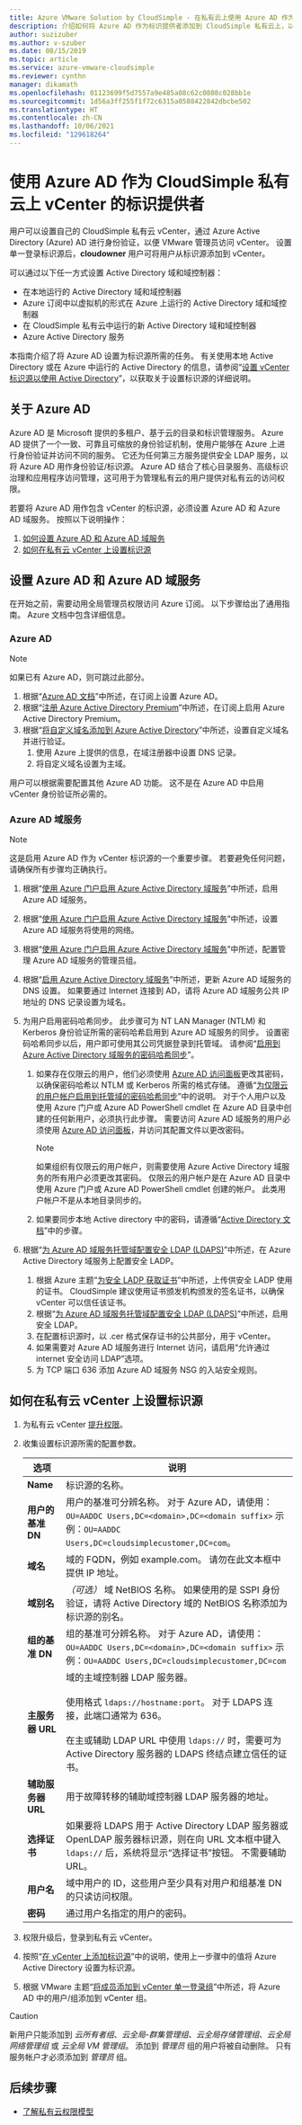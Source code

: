 ```yaml
---
title: Azure VMware Solution by CloudSimple - 在私有云上使用 Azure AD 作为标识源
description: 介绍如何将 Azure AD 作为标识提供者添加到 CloudSimple 私有云上，以便对从 Azure 访问 CloudSimple 的用户进行身份验证
author: suzizuber
ms.author: v-szuber
ms.date: 08/15/2019
ms.topic: article
ms.service: azure-vmware-cloudsimple
ms.reviewer: cynthn
manager: dikamath
ms.openlocfilehash: 01123699f5d7557a9e485a08c62c0808c028bb1e
ms.sourcegitcommit: 1d56a3ff255f1f72c6315a0588422842dbcbe502
ms.translationtype: HT
ms.contentlocale: zh-CN
ms.lasthandoff: 10/06/2021
ms.locfileid: "129618264"
---
```

# <a name="use-azure-ad-as-an-identity-provider-for-vcenter-on-cloudsimple-private-cloud"></a>使用 Azure AD 作为 CloudSimple 私有云上 vCenter 的标识提供者

用户可以设置自己的 CloudSimple 私有云 vCenter，通过 Azure Active Directory (Azure) AD 进行身份验证，以便 VMware 管理员访问 vCenter。 设置单一登录标识源后，**cloudowner** 用户可将用户从标识源添加到 vCenter。  

可以通过以下任一方式设置 Active Directory 域和域控制器：

* 在本地运行的 Active Directory 域和域控制器
* Azure 订阅中以虚拟机的形式在 Azure 上运行的 Active Directory 域和域控制器
* 在 CloudSimple 私有云中运行的新 Active Directory 域和域控制器
* Azure Active Directory 服务

本指南介绍了将 Azure AD 设置为标识源所需的任务。  有关使用本地 Active Directory 或在 Azure 中运行的 Active Directory 的信息，请参阅“[设置 vCenter 标识源以使用 Active Directory](set-vcenter-identity.md)”，以获取关于设置标识源的详细说明。

## <a name="about-azure-ad"></a>关于 Azure AD

Azure AD 是 Microsoft 提供的多租户、基于云的目录和标识管理服务。  Azure AD 提供了一个一致、可靠且可缩放的身份验证机制，使用户能够在 Azure 上进行身份验证并访问不同的服务。  它还为任何第三方服务提供安全 LDAP 服务，以将 Azure AD 用作身份验证/标识源。  Azure AD 结合了核心目录服务、高级标识治理和应用程序访问管理，这可用于为管理私有云的用户提供对私有云的访问权限。

若要将 Azure AD 用作包含 vCenter 的标识源，必须设置 Azure AD 和 Azure AD 域服务。 按照以下说明操作：

1. [如何设置 Azure AD 和 Azure AD 域服务](#set-up-azure-ad-and-azure-ad-domain-services)
2. [如何在私有云 vCenter 上设置标识源](#set-up-an-identity-source-on-your-private-cloud-vcenter)

## <a name="set-up-azure-ad-and-azure-ad-domain-services"></a>设置 Azure AD 和 Azure AD 域服务

在开始之前，需要动用全局管理员权限访问 Azure 订阅。  以下步骤给出了通用指南。 Azure 文档中包含详细信息。

### <a name="azure-ad"></a>Azure AD

> [!NOTE]
> 如果已有 Azure AD，则可跳过此部分。

1. 根据“[Azure AD 文档](../active-directory/fundamentals/active-directory-whatis.md)”中所述，在订阅上设置 Azure AD。
2. 根据“[注册 Azure Active Directory Premium](../active-directory/fundamentals/active-directory-get-started-premium.md)”中所述，在订阅上启用 Azure Active Directory Premium。
3. 根据“[将自定义域名添加到 Azure Active Directory](../active-directory/fundamentals/add-custom-domain.md)”中所述，设置自定义域名并进行验证。
    1. 使用 Azure 上提供的信息，在域注册器中设置 DNS 记录。
    2. 将自定义域名设置为主域。

用户可以根据需要配置其他 Azure AD 功能。  这不是在 Azure AD 中启用 vCenter 身份验证所必需的。

### <a name="azure-ad-domain-services"></a>Azure AD 域服务

> [!NOTE]
> 这是启用 Azure AD 作为 vCenter 标识源的一个重要步骤。  若要避免任何问题，请确保所有步骤均正确执行。

1. 根据“[使用 Azure 门户启用 Azure Active Directory 域服务](../active-directory-domain-services/tutorial-create-instance.md)”中所述，启用 Azure AD 域服务。
2. 根据“[使用 Azure 门户启用 Azure Active Directory 域服务](../active-directory-domain-services/tutorial-create-instance.md)”中所述，设置 Azure AD 域服务将使用的网络。
3. 根据“[使用 Azure 门户启用 Azure Active Directory 域服务](../active-directory-domain-services/tutorial-create-instance.md)”中所述，配置管理 Azure AD 域服务的管理员组。
4. 根据“[启用 Azure Active Directory 域服务](../active-directory-domain-services/tutorial-create-instance.md)”中所述，更新 Azure AD 域服务的 DNS 设置。  如果要通过 Internet 连接到 AD，请将 Azure AD 域服务公共 IP 地址的 DNS 记录设置为域名。
5. 为用户启用密码哈希同步。  此步骤可为 NT LAN Manager (NTLM) 和 Kerberos 身份验证所需的密码哈希启用到 Azure AD 域服务的同步。 设置密码哈希同步以后，用户即可使用其公司凭据登录到托管域。 请参阅“[启用到 Azure Active Directory 域服务的密码哈希同步](../active-directory-domain-services/tutorial-create-instance.md)”。
    1. 如果存在仅限云的用户，他们必须使用 <a href="https://myapps.microsoft.com/" target="_blank">Azure AD 访问面板</a>更改其密码，以确保密码哈希以 NTLM 或 Kerberos 所需的格式存储。  遵循“[为仅限云的用户帐户启用到托管域的密码哈希同步](../active-directory-domain-services/tutorial-create-instance.md#enable-user-accounts-for-azure-ad-ds)”中的说明。  对于个人用户以及使用 Azure 门户或 Azure AD PowerShell cmdlet 在 Azure AD 目录中创建的任何新用户，必须执行此步骤。 需要访问 Azure AD 域服务的用户必须使用 <a href="https://myapps.microsoft.com/" target="_blank">Azure AD 访问面板</a>，并访问其配置文件以更改密码。

        > [!NOTE]
        > 如果组织有仅限云的用户帐户，则需要使用 Azure Active Directory 域服务的所有用户必须更改其密码。 仅限云的用户帐户是在 Azure AD 目录中使用 Azure 门户或 Azure AD PowerShell cmdlet 创建的帐户。 此类用户帐户不是从本地目录同步的。

    2. 如果要同步本地 Active directory 中的密码，请遵循“[Active Directory 文档](../active-directory-domain-services/tutorial-configure-password-hash-sync.md)”中的步骤。

6.  根据“[为 Azure AD 域服务托管域配置安全 LDAP (LDAPS)](../active-directory-domain-services/tutorial-configure-ldaps.md)”中所述，在 Azure Active Directory 域服务上配置安全 LADP。
    1. 根据 Azure 主题“[为安全 LADP 获取证书](../active-directory-domain-services/tutorial-configure-ldaps.md#create-a-certificate-for-secure-ldap)”中所述，上传供安全 LADP 使用的证书。  CloudSimple 建议使用证书颁发机构颁发的签名证书，以确保 vCenter 可以信任该证书。
    2. 根据“[为 Azure AD 域服务托管域配置安全 LDAP (LDAPS)](../active-directory-domain-services/tutorial-configure-ldaps.md)”中所述，启用安全 LDAP。
    3. 在配置标识源时，以 .cer 格式保存证书的公共部分，用于 vCenter。
    4. 如果需要对 Azure AD 域服务进行 Internet 访问，请启用“允许通过 internet 安全访问 LDAP”选项。
    5. 为 TCP 端口 636 添加 Azure AD 域服务 NSG 的入站安全规则。

## <a name="set-up-an-identity-source-on-your-private-cloud-vcenter"></a>如何在私有云 vCenter 上设置标识源

1. 为私有云 vCenter [提升权限](escalate-private-cloud-privileges.md)。
2. 收集设置标识源所需的配置参数。

    | **选项** | **说明** |
    |------------|-----------------|
    | **Name** | 标识源的名称。 |
    | **用户的基准 DN** | 用户的基准可分辨名称。  对于 Azure AD，请使用：`OU=AADDC Users,DC=<domain>,DC=<domain suffix>` 示例：`OU=AADDC Users,DC=cloudsimplecustomer,DC=com`。|
    | **域名** | 域的 FQDN，例如 example.com。 请勿在此文本框中提供 IP 地址。 |
    | **域别名** | *（可选）* 域 NetBIOS 名称。 如果使用的是 SSPI 身份验证，请将 Active Directory 域的 NetBIOS 名称添加为标识源的别名。 |
    | **组的基准 DN** | 组的基准可分辨名称。 对于 Azure AD，请使用：`OU=AADDC Users,DC=<domain>,DC=<domain suffix>` 示例：`OU=AADDC Users,DC=cloudsimplecustomer,DC=com`|
    | **主服务器 URL** | 域的主域控制器 LDAP 服务器。<br><br>使用格式 `ldaps://hostname:port`。 对于 LDAPS 连接，此端口通常为 636。 <br><br>在主或辅助 LDAP URL 中使用 `ldaps://` 时，需要可为 Active Directory 服务器的 LDAPS 终结点建立信任的证书。 |
    | **辅助服务器 URL** | 用于故障转移的辅助域控制器 LDAP 服务器的地址。 |
    | **选择证书** | 如果要将 LDAPS 用于 Active Directory LDAP 服务器或 OpenLDAP 服务器标识源，则在向 URL 文本框中键入 `ldaps://` 后，系统将显示“选择证书”按钮。 不需要辅助 URL。 |
    | **用户名** | 域中用户的 ID，这些用户至少具有对用户和组基准 DN 的只读访问权限。 |
    | **密码** | 通过用户名指定的用户的密码。 |

3. 权限升级后，登录到私有云 vCenter。
4. 按照“[在 vCenter 上添加标识源](set-vcenter-identity.md#add-an-identity-source-on-vcenter)”中的说明，使用上一步骤中的值将 Azure Active Directory 设置为标识源。
5. 根据 VMware 主题“[将成员添加到 vCenter 单一登录组](https://docs.vmware.com/en/VMware-vSphere/5.5/com.vmware.vsphere.security.doc/GUID-CDEA6F32-7581-4615-8572-E0B44C11D80D.html)”中所述，将 Azure AD 中的用户/组添加到 vCenter 组。

> [!CAUTION]
> 新用户只能添加到 *云所有者组*、*云全局-群集管理组*、*云全局存储管理组*、*云全局网络管理组* 或 *云全局 VM 管理组*。  添加到 *管理员* 组的用户将被自动删除。  只有服务帐户才必须添加到 *管理员* 组。

## <a name="next-steps"></a>后续步骤

* [了解私有云权限模型](learn-private-cloud-permissions.md)
